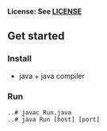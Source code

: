 **License: See [LICENSE](https://github.com/ouspg/trytls/blob/master/LICENSE)**

## Get started

### Install

* java + java compiler

### Run
```
..# javac Run.java
..# java Run [host] [port]
```
